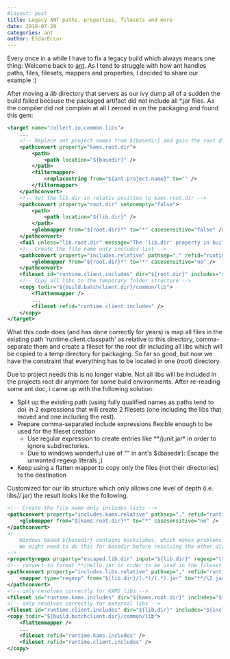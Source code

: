 ```yaml
---
#layout: post
title: Legacy ANT paths, properties, filesets and more
date: 2018-07-28
categories: ant
author: EldarEccor
---
```


Every once in a while I have to fix a legacy build which always means one thing: Welcome back to [ant](http://ant.apache.org). As I tend to struggle with how ant handles paths, files, filesets, mappers and properties, I decided to share our example :)

After moving a *lib* directory that servers as our ivy dump all of a sudden the build failed because the packaged artifact did not include all *.jar files. As the compiler did not complain at all I zeroed in on the packaging and found this gem:

```xml
<target name="collect.io.common.libs">	
	...
	<!-- Replace ant project names from ${basedir} and gain the root directory -->
	<pathconvert property="kams.root.dir">
		<path>
			<path location="${basedir}" />
		</path>
		<filtermapper>
			<replacestring from="${ant.project.name}" to="" />
		</filtermapper>
	</pathconvert>
	<!-- Set the lib.dir in relativ position to kams.root.dir -->
	<pathconvert property="root.dir" setonempty="false">
		<path>
			<path location="${lib.dir}" />
		</path>
		<globmapper from="${root.dir}*" to="*" casesensitive="false" />
	</pathconvert>
	<fail unless="lib.root.dir" message="The 'lib.dir' property in build.properties should denote to a path at ${root.dir}" />
	<!-- Create the file name only includes list -->
	<pathconvert property="includes.relative" pathsep="," refid="runtime.client.classpath">
		<globmapper from="${root.dir}*" to="*" casesensitive="no" />
	</pathconvert>
	<fileset id="runtime.client.includes" dir="${root.dir}" includes="${includes.relative}" />
	<!-- Copy all libs to the temporary folder structure -->
	<copy todir="${build.batchclient.dir}/common/lib">
		<flattenmapper />
		...
		<fileset refid="runtime.client.includes" />
	</copy>
</target>
```

What this code does (and has done correctly for years) is map all files in the existing path 'runtime.client.classpath' as relative to this directory, comma-separate them and create a fileset for the root dir including all libs which will be copied to a temp directory for packaging. So far so good, but now we have the constraint that everything has to be located in one (root) directory. 

Due to project needs this is no longer viable. Not all libs will be included in the projects root dir anymore for some build environments. After re-reading some ant doc, i came up with the following solution:

 - Split up the existing path (using fully qualified names as paths tend to do) in 2 expressions that will create 2 filesets (one including the libs that moved and one including the rest).
 - Prepare comma-separated include expressions flexible enough to be used for the fileset creation
 	- Use regular expression to create entries like \*\*/junit.jar* in order to ignore subdirectories.
 	- Due to windows wonderful use of "\" in ant's ${basedir}: Escape the unwanted regexp literals ;)
 - Keep using a flatten mapper to copy only the files (not their directories) to the destination
 
Customized for our lib structure which only allows one level of depth (i.e. libs/*/*.jar) the result looks like the following.

```xml
<!-- Create the file name only includes lists -->
<pathconvert property="includes.kams.relative" pathsep="," refid="runtime.client.classpath">
	<globmapper from="${kams.root.dir}*" to="*" casesensitive="no" />				
</pathconvert>
<!-- 
	Windows based ${basedir} contains backslahes, which makes problems when using it in a regexp.
	We might need to do this for basedir before resolving the other dirs in kams_common?! 
-->
<propertyregex property="escaped.lib.dir" input="${lib.dir}" regexp="\\" replace="/" global="true" defaultValue="${lib.dir}" />
<!-- convert to format **/hello.jar in order to be used in the fileset matcher later -->
<pathconvert property="includes.libs.relative" pathsep="," refid="runtime.client.classpath">
	<mapper type="regexp" from="${lib.dir}/(.*)/(.*).jar" to="**/\2.jar" />				
</pathconvert>
<!-- only resolves correctly for KAMS libs -->
<fileset id="runtime.kams.includes" dir="${kams.root.dir}" includes="${includes.kams.relative}" />
<!-- only resolves correctly for external libs -->
<fileset id="runtime.client.includes" dir="${lib.dir}" includes="${includes.libs.relative}" />
<copy todir="${build.batchclient.dir}/common/lib">
	<flattenmapper />
	...
	<fileset refid="runtime.kams.includes" />
	<fileset refid="runtime.client.includes" />			
</copy>
```